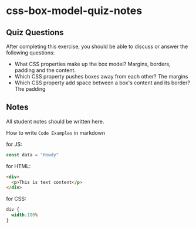 # css-box-model-quiz-notes

## Quiz Questions

After completing this exercise, you should be able to discuss or answer the following questions:

- What CSS properties make up the box model?
Margins, borders, padding and the content.
- Which CSS property pushes boxes away from each other?
The margins
- Which CSS property add space between a box's content and its border?
The padding

## Notes

All student notes should be written here.


How to write `Code Examples` in markdown

for JS:
```javascript
const data = "Howdy"
```

for HTML:
```html
<div>
  <p>This is text content</p>
</div>
```

for CSS:
```css
div {
  width:100%
}
```
